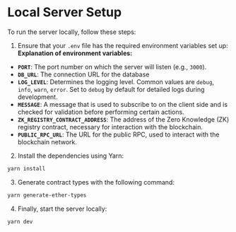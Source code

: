 # Local Server Setup

To run the server locally, follow these steps:

1. Ensure that your `.env` file has the required environment variables set up:
   **Explanation of environment variables:**

- **`PORT`**: The port number on which the server will listen (e.g., `3000`).
- **`DB_URL`**: The connection URL for the database
- **`LOG_LEVEL`**: Determines the logging level. Common values are `debug`, `info`, `warn`, `error`. Set to `debug` by default for detailed logs during development.
- **`MESSAGE`**: A message that is used to subscribe to on the client side and is checked for validation before performing certain actions.
- **`ZK_REGISTRY_CONTRACT_ADDRESS`**: The address of the Zero Knowledge (ZK) registry contract, necessary for interaction with the blockchain.
- **`PUBLIC_RPC_URL`**: The URL for the public RPC, used to interact with the blockchain network.

2. Install the dependencies using Yarn:

```bash
yarn install
```

3. Generate contract types with the following command:

```bash
yarn generate-ether-types
```

4. Finally, start the server locally:

```bash
yarn dev
```
